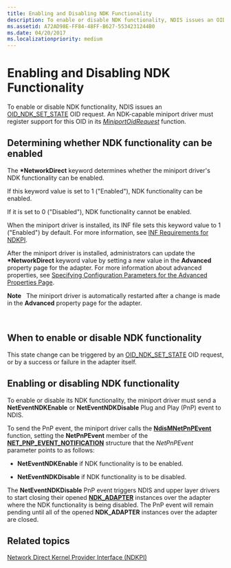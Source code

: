 ```yaml
---
title: Enabling and Disabling NDK Functionality
description: To enable or disable NDK functionality, NDIS issues an OID_NDK_SET_STATE OID request. An NDK-capable miniport driver must register support for this OID in its MiniportOidRequest function.
ms.assetid: A72AD98E-FF84-48FF-B627-5534231244B0
ms.date: 04/20/2017
ms.localizationpriority: medium
---
```


# Enabling and Disabling NDK Functionality


To enable or disable NDK functionality, NDIS issues an [OID\_NDK\_SET\_STATE](https://msdn.microsoft.com/library/windows/hardware/hh451812) OID request. An NDK-capable miniport driver must register support for this OID in its [*MiniportOidRequest*](https://msdn.microsoft.com/library/windows/hardware/ff559416) function.

## Determining whether NDK functionality can be enabled


The **\*NetworkDirect** keyword determines whether the miniport driver's NDK functionality can be enabled.

If this keyword value is set to 1 ("Enabled"), NDK functionality can be enabled.

If it is set to 0 ("Disabled"), NDK functionality cannot be enabled.

When the miniport driver is installed, its INF file sets this keyword value to 1 ("Enabled") by default. For more information, see [INF Requirements for NDKPI](inf-requirements-for-ndkpi.md).

After the miniport driver is installed, administrators can update the **\*NetworkDirect** keyword value by setting a new value in the **Advanced** property page for the adapter. For more information about advanced properties, see [Specifying Configuration Parameters for the Advanced Properties Page](specifying-configuration-parameters-for-the-advanced-properties-page.md).

**Note**   The miniport driver is automatically restarted after a change is made in the **Advanced** property page for the adapter.

 

## When to enable or disable NDK functionality


This state change can be triggered by an [OID\_NDK\_SET\_STATE](https://msdn.microsoft.com/library/windows/hardware/hh451812) OID request, or by a success or failure in the adapter itself.

## Enabling or disabling NDK functionality


To enable or disable its NDK functionality, the miniport driver must send a **NetEventNDKEnable** or **NetEventNDKDisable** Plug and Play (PnP) event to NDIS.

To send the PnP event, the miniport driver calls the [**NdisMNetPnPEvent**](https://msdn.microsoft.com/library/windows/hardware/ff563616) function, setting the **NetPnPEvent** member of the [**NET\_PNP\_EVENT\_NOTIFICATION**](https://msdn.microsoft.com/library/windows/hardware/ff568752) structure that the *NetPnPEvent* parameter points to as follows:

-   **NetEventNDKEnable** if NDK functionality is to be enabled.

-   **NetEventNDKDisable** if NDK functionality is to be disabled.

The **NetEventNDKDisable** PnP event triggers NDIS and upper layer drivers to start closing their opened [**NDK\_ADAPTER**](https://msdn.microsoft.com/library/windows/hardware/hh439848) instances over the adapter where the NDK functionality is being disabled. The PnP event will remain pending until all of the opened **NDK\_ADAPTER** instances over the adapter are closed.

## Related topics


[Network Direct Kernel Provider Interface (NDKPI)](network-direct-kernel-programming-interface--ndkpi-.md)

 

 






